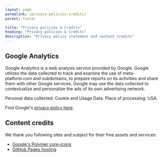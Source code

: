 ```yaml
---
layout: page
permalink: /privacy-policies-credits/
parent: footer

title: "Privacy policies & Credits"
heading: "Privacy policies & Credits"
description: "Privacy policy statement and content credits"
---
```


## Google Analytics

Google Analytics is a web analysis service provided by Google. Google utilizes the data collected to track and examine the use of meta-platform.com and subdomains, to prepare reports on its activities and share them with other Google services.
Google may use the data collected to contextualize and personalize the ads of its own advertising network.

Personal data collected: Cookie and Usage Data.
Place of processing: USA.

Find Google's [privacy policy here](http://www.google.com/intl/en/policies/privacy/).

## Content credits

We thank you following sites and subject for their free assets and services:

- [Google's Polymer core-icons](https://www.polymer-project.org)
- [GitHub Pages hosting](https://github.com/)